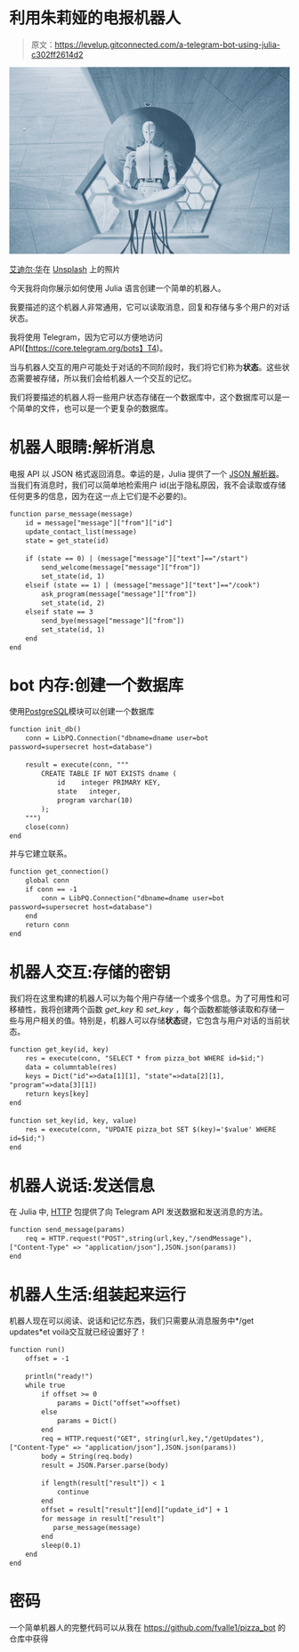 # 利用朱莉娅的电报机器人

> 原文：<https://levelup.gitconnected.com/a-telegram-bot-using-julia-c302ff2614d2>

![](img/189cb44f64dd474a8049d037365665b2.png)

[艾迪尔·华](https://unsplash.com/@aideal?utm_source=medium&utm_medium=referral)在 [Unsplash](https://unsplash.com?utm_source=medium&utm_medium=referral) 上的照片

今天我将向你展示如何使用 Julia 语言创建一个简单的机器人。

我要描述的这个机器人非常通用，它可以读取消息，回复和存储与多个用户的对话状态。

我将使用 Telegram，因为它可以方便地访问 API(【https://core.telegram.org/bots】T4)。

当与机器人交互的用户可能处于对话的不同阶段时，我们将它们称为**状态**。这些状态需要被存储，所以我们会给机器人一个交互的记忆。

我们将要描述的机器人将一些用户状态存储在一个数据库中，这个数据库可以是一个简单的文件，也可以是一个更复杂的数据库。

# 机器人眼睛:解析消息

电报 API 以 JSON 格式返回消息。幸运的是，Julia 提供了一个 [JSON 解析器](https://juliapackages.com/p/json)。当我们有消息时，我们可以简单地检索用户 id(出于隐私原因，我不会读取或存储任何更多的信息，因为在这一点上它们是不必要的)。

```
function parse_message(message)
    id = message["message"]["from"]["id"]
    update_contact_list(message)
    state = get_state(id)

    if (state == 0) | (message["message"]["text"]=="/start")
        send_welcome(message["message"]["from"])
        set_state(id, 1)
    elseif (state == 1) | (message["message"]["text"]=="/cook")
        ask_program(message["message"]["from"])
        set_state(id, 2)
    elseif state == 3
        send_bye(message["message"]["from"])
        set_state(id, 1)
    end
end
```

# bot 内存:创建一个数据库

使用[PostgreSQL](https://github.com/JuliaDatabases/PostgreSQL.jl)模块可以创建一个数据库

```
function init_db()
    conn = LibPQ.Connection("dbname=dname user=bot password=supersecret host=database")

    result = execute(conn, """
        CREATE TABLE IF NOT EXISTS dname (
            id    integer PRIMARY KEY,
            state   integer,
            program varchar(10)
        );
    """)
    close(conn)
end
```

并与它建立联系。

```
function get_connection()
    global conn
    if conn == -1
        conn = LibPQ.Connection("dbname=dname user=bot password=supersecret host=database")
    end
    return conn
end
```

# 机器人交互:存储的密钥

我们将在这里构建的机器人可以为每个用户存储一个或多个信息。为了可用性和可移植性，我将创建两个函数 *get_key* 和 *set_key* ，每个函数都能够读取和存储一些与用户相关的值。特别是，机器人可以存储**状态**键，它包含与用户对话的当前状态。

```
function get_key(id, key)
    res = execute(conn, "SELECT * from pizza_bot WHERE id=$id;")
    data = columntable(res)
    keys = Dict("id"=>data[1][1], "state"=>data[2][1], "program"=>data[3][1])
    return keys[key]
end

function set_key(id, key, value)
    res = execute(conn, "UPDATE pizza_bot SET $(key)='$value' WHERE id=$id;")
end
```

# 机器人说话:发送信息

在 Julia 中, [HTTP](https://github.com/JuliaWeb/HTTP.jl) 包提供了向 Telegram API 发送数据和发送消息的方法。

```
function send_message(params)    
    req = HTTP.request("POST",string(url,key,"/sendMessage"),["Content-Type" => "application/json"],JSON.json(params))
end
```

# 机器人生活:组装起来运行

机器人现在可以阅读、说话和记忆东西，我们只需要从消息服务中*/get updates*et voilà交互就已经设置好了！

```
function run()
    offset = -1

    println("ready!")
    while true
        if offset >= 0
            params = Dict("offset"=>offset)
        else
            params = Dict()
        end
        req = HTTP.request("GET", string(url,key,"/getUpdates"), ["Content-Type" => "application/json"],JSON.json(params))
        body = String(req.body)
        result = JSON.Parser.parse(body)

        if length(result["result"]) < 1
            continue
        end
        offset = result["result"][end]["update_id"] + 1
        for message in result["result"]
           parse_message(message)
        end
        sleep(0.1)
    end
end
```

# 密码

一个简单机器人的完整代码可以从我在 https://github.com/fvalle1/pizza_bot 的仓库中获得
